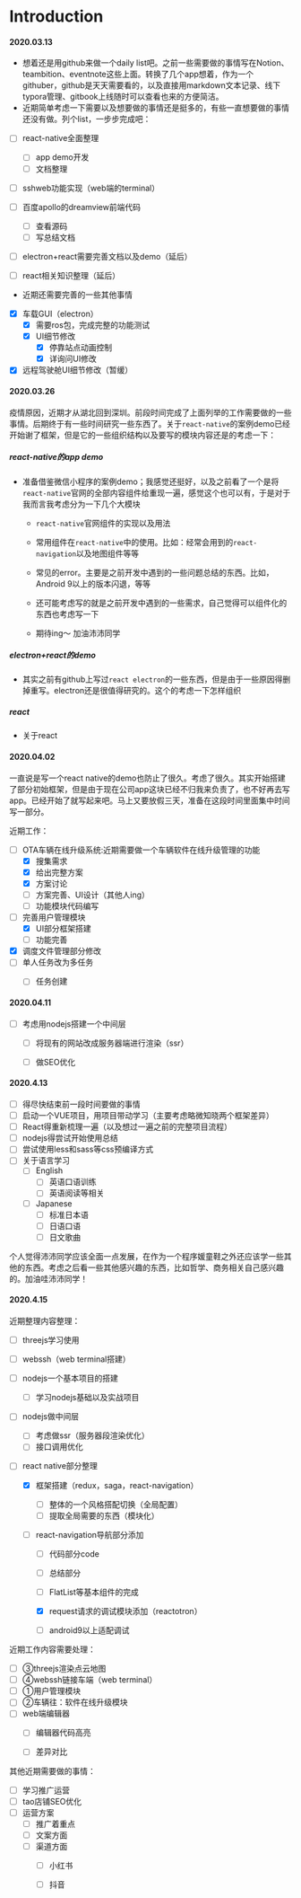 # Introduction

#### 2020.03.13

- 想着还是用github来做一个daily list吧。之前一些需要做的事情写在Notion、teambition、eventnote这些上面。转换了几个app想着，作为一个githuber，github是天天需要看的，以及直接用markdown文本记录、线下typora管理、gitbook上线随时可以查看也来的方便简洁。
- 近期简单考虑一下需要以及想要做的事情还是挺多的，有些一直想要做的事情还没有做。列个list，一步步完成吧：

- [ ] react-native全面整理
  - [ ] app demo开发
  - [ ] 文档整理

- [ ] sshweb功能实现（web端的terminal）
- [ ] 百度apollo的dreamview前端代码
  - [ ] 查看源码
  - [ ] 写总结文档

- [ ] electron+react需要完善文档以及demo（延后）
- [ ] react相关知识整理（延后）



- 近期还需要完善的一些其他事情

- [x] 车载GUI（electron）
  - [x] 需要ros包，完成完整的功能测试
  - [x] UI细节修改
    - [x] 停靠站点动画控制
    - [x] 详询问UI修改

- [x] 远程驾驶舱UI细节修改（暂缓）

#### 2020.03.26

疫情原因，近期才从湖北回到深圳。前段时间完成了上面列举的工作需要做的一些事情。后期终于有一些时间研究一些东西了。关于`react-native`的案例demo已经开始谢了框架，但是它的一些组织结构以及要写的模块内容还是的考虑一下：

##### react-native的app demo

- 准备借鉴微信小程序的案例demo；我感觉还挺好，以及之前看了一个是将`react-native`官网的全部内容组件给重现一遍，感觉这个也可以有，于是对于我而言我考虑分为一下几个大模块

  - `react-native`官网组件的实现以及用法

  - 常用组件在`react-native`中的使用。比如：经常会用到的`react-navigation`以及地图组件等等

  - 常见的error。主要是之前开发中遇到的一些问题总结的东西。比如，Android 9以上的版本闪退，等等

  - 还可能考虑写的就是之前开发中遇到的一些需求，自己觉得可以组件化的东西也考虑写一下

  - 期待ing～ 加油沛沛同学

    

##### electron+react的demo

- 其实之前有github上写过`react electron`的一些东西，但是由于一些原因得删掉重写。electron还是很值得研究的。这个的考虑一下怎样组织

##### react

- 关于react



#### 2020.04.02

一直说是写一个react native的demo也防止了很久。考虑了很久。其实开始搭建了部分初始框架，但是由于现在公司app这块已经不归我来负责了，也不好再去写app。已经开始了就写起来吧。马上又要放假三天，准备在这段时间里面集中时间写一部分。

近期工作：

- [ ] OTA车辆在线升级系统:近期需要做一个车辆软件在线升级管理的功能
  - [x] 搜集需求
  - [x] 给出完整方案
  - [x] 方案讨论
  - [ ] 方案完善、UI设计（其他人ing）
  - [ ] 功能模块代码编写
- [ ] 完善用户管理模块
  - [x] UI部分框架搭建
  - [ ] 功能完善
- [x] 调度文件管理部分修改
- [ ] 单人任务改为多任务
  - [ ] 任务创建





#### 2020.04.11

- [ ] 考虑用nodejs搭建一个中间层
  - [ ] 将现有的网站改成服务器端进行渲染（ssr）
  - [ ] 做SEO优化



#### 2020.4.13

- [ ] 得尽快结束前一段时间要做的事情
- [ ] 启动一个VUE项目，用项目带动学习（主要考虑略微知晓两个框架差异）
- [ ] React得重新梳理一遍（以及想过一遍之前的完整项目流程）
- [ ] nodejs得尝试开始使用总结
- [ ] 尝试使用less和sass等css预编译方式
- [ ] 关于语言学习
  - [ ] English
    - [ ] 英语口语训练
    - [ ] 英语阅读等相关
  - [ ] Japanese
    - [ ] 标准日本语
    - [ ] 日语口语
    - [ ] 日文歌曲

个人觉得沛沛同学应该全面一点发展，在作为一个程序媛童鞋之外还应该学一些其他的东西。考虑之后看一些其他感兴趣的东西，比如哲学、商务相关自己感兴趣的。加油哇沛沛同学！



#### 2020.4.15

近期整理内容整理：

- [ ] threejs学习使用
- [ ] webssh（web terminal搭建）
- [ ] nodejs一个基本项目的搭建
  - [ ] 学习nodejs基础以及实战项目
- [ ] nodejs做中间层
  - [ ] 考虑做ssr（服务器段渲染优化）
  - [ ] 接口调用优化

- [ ] react native部分整理

  - [x] 框架搭建（redux，saga，react-navigation）

    - [ ] 整体的一个风格搭配切换（全局配置）
    - [ ] 提取全局需要的东西（模块化）

  - [ ] react-navigation导航部分添加

    - [ ] 代码部分code

    - [ ] 总结部分

    - [ ] FlatList等基本组件的完成

    - [x] request请求的调试模块添加（reactotron）

    - [ ] android9以上适配调试

      

近期工作内容需要处理：

- [ ] ③threejs渲染点云地图
- [ ] ④webssh链接车端（web terminal）
- [ ] ①用户管理模块
- [ ] ②车辆往：软件在线升级模块
- [ ] web端编辑器
  - [ ] 编辑器代码高亮
  - [ ] 差异对比





其他近期需要做的事情：

- [ ] 学习推广运营
- [ ] tao店铺SEO优化
- [ ] 运营方案
  - [ ] 推广着重点
  - [ ] 文案方面
  - [ ] 渠道方面
    - [ ] 小红书
    - [ ] 抖音

